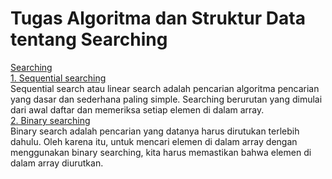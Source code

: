 # Tugas Algoritma dan Struktur Data tentang Searching
[Searching](https://github.com/qty-hub/SEARCHING/tree/main/Searching)<br/>
[1. Sequential searching](https://github.com/qty-hub/SEARCHING/tree/main/Searching/Sequential)<br/>
Sequential search atau linear search adalah pencarian algoritma pencarian yang dasar dan sederhana paling simple. Searching berurutan yang dimulai dari awal daftar dan memeriksa setiap elemen di dalam array.<br/>
[2. Binary searching](https://github.com/qty-hub/SEARCHING/tree/main/Searching/Binary)<br/>
Binary search adalah pencarian yang datanya harus dirutukan terlebih dahulu. Oleh karena itu, untuk mencari elemen di dalam array dengan menggunakan binary searching, kita harus memastikan bahwa elemen di dalam array diurutkan.<br/>
